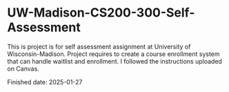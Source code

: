 # UW-Madison-CS200-300-Self-Assessment

This is project is for self assessment assignment at University of Wisconsin-Madison.
Project requires to create a course enrollment system that can handle waitlist and enrollment.
I followed the instructions uploaded on Canvas. 

Finished date: 2025-01-27
